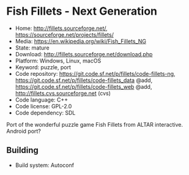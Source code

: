 # Fish Fillets - Next Generation

- Home: http://fillets.sourceforge.net/, https://sourceforge.net/projects/fillets/
- Media: https://en.wikipedia.org/wiki/Fish_Fillets_NG
- State: mature
- Download: http://fillets.sourceforge.net/download.php
- Platform: Windows, Linux, macOS
- Keyword: puzzle, port
- Code repository: https://git.code.sf.net/p/fillets/code-fillets-ng, https://git.code.sf.net/p/fillets/code-fillets_data @add, https://git.code.sf.net/p/fillets/code-fillets_web @add, http://fillets.cvs.sourceforge.net (cvs)
- Code language: C++
- Code license: GPL-2.0
- Code dependency: SDL

Port of the wonderful puzzle game Fish Fillets from ALTAR interactive.
Android port?

## Building

- Build system: Autoconf
